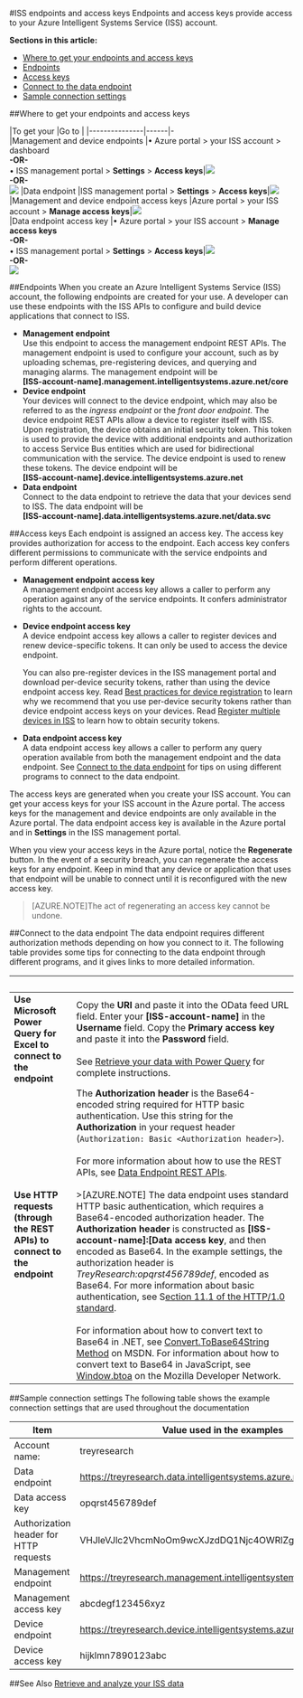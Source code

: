 <properties title="ISS endpoints and access keys" pageTitle="ISS endpoints and access keys" description="Learn about the endpoints and access keys in ISS." metaKeywords="Intelligent Systems,ISS,IoT,endpoint,access key" services="intelligent-systems" solutions="" documentationCenter="" authors="jdecker" manager="alanth" videoId="" scriptId="" />

<tags ms.service="intelligent-systems" ms.devlang="na" ms.topic="article" ms.tgt_pltfrm="na" ms.workload="tbd" ms.date="11/13/2014" ms.author="jdecker" ms.prod="azure">

#ISS endpoints and access keys
Endpoints and access keys provide access to your Azure Intelligent Systems Service (ISS) account.  

**Sections in this article:**  

-	[Where to get your endpoints and access keys](#subheading1)
-	[Endpoints](#subheading2)
-	[Access keys](#subheading3)
-	[Connect to the data endpoint](#subheading4)
-	[Sample connection settings](#subheading5)

##<a name="subheading1"></a>Where to get your endpoints and access keys

|To get your	|Go to |
|---------------|------|-	
|Management and device endpoints	|•	Azure portal > your ISS account > dashboard</br>**-OR-**</br>•	ISS management portal > **Settings** > **Access keys**|![][1]</br>**-OR-**</br>![][2]
|Data endpoint	|ISS management portal > **Settings** > **Access keys**|![][2] 
|Management and device endpoint access keys	|Azure portal > your ISS account > **Manage access keys**|![][3]	 
|Data endpoint access key	|•	Azure portal > your ISS account > **Manage access keys**</br>**-OR-**</br>•	ISS management portal > **Settings** > **Access keys**|![][3]</br>**-OR-**</br>![][2]
 

##<a name="subheading2"></a>Endpoints
When you create an Azure Intelligent Systems Service (ISS) account, the following endpoints are created for your use. A developer can use these endpoints with the ISS APIs to configure and build device applications that connect to ISS.  

-	**Management endpoint**  
	Use this endpoint to access the management endpoint REST APIs. The management endpoint is used to configure your account, such as by uploading schemas, pre-registering devices, and querying and managing alarms. The management endpoint will be   
	**[ISS-account-name].management.intelligentsystems.azure.net/core**
-	**Device endpoint**  
	Your devices will connect to the device endpoint, which may also be referred to as the *ingress endpoint* or the *front door endpoint*. The device endpoint REST APIs allow a device to register itself with ISS. Upon registration, the device obtains an initial security token. This token is used to provide the device with additional endpoints and authorization to access Service Bus entities which are used for bidirectional communication with the service. The device endpoint is used to renew these tokens. The device endpoint will be  
	**[ISS-account-name].device.intelligentsystems.azure.net**
-	**Data endpoint**  
	Connect to the data endpoint to retrieve the data that your devices send to ISS. The data endpoint will be   
	**[ISS-account-name].data.intelligentsystems.azure.net/data.svc**

##<a name="subheading3"></a>Access keys
Each endpoint is assigned an access key. The access key provides authorization for access to the endpoint. Each access key confers different permissions to communicate with the service endpoints and perform different operations.  

-  **Management endpoint access key**  
	A management endpoint access key allows a caller to perform any operation against any of the service endpoints. It confers administrator rights to the account.
 
-	**Device endpoint access key**  
	A device endpoint access key allows a caller to register devices and renew device-specific tokens. It can only be used to access the device endpoint.  
 
	You can also pre-register devices in the ISS management portal and download per-device security tokens, rather than using the device endpoint access key. Read [Best practices for device registration](./iss-best-practice-device-registration.md) to learn why we recommend that you use per-device security tokens rather than device endpoint access keys on your devices. Read [Register multiple devices in ISS](./iss-device-registration-portal.md) to learn how to obtain security tokens.
-	**Data endpoint access key**  
	A data endpoint access key allows a caller to perform any query operation available from both the management endpoint and the data endpoint. See [Connect to the data endpoint]() for tips on using different programs to connect to the data endpoint.  

The access keys are generated when you create your ISS account. You can get your access keys for your ISS account in the Azure portal. The access keys for the management and device endpoints are only available in the Azure portal. The data endpoint access key is available in the Azure portal and in **Settings** in the ISS management portal.  

When you view your access keys in the Azure portal, notice the **Regenerate** button. In the event of a security breach, you can regenerate the access keys for any endpoint. Keep in mind that any device or application that uses that endpoint will be unable to connect until it is reconfigured with the new access key.  

>[AZURE.NOTE]The act of regenerating an access key cannot be undone.  

##<a name="subheading4"></a>Connect to the data endpoint
The data endpoint requires different authorization methods depending on how you connect to it. The following table provides some tips for connecting to the data endpoint through different programs, and it gives links to more detailed information.

|&nbsp;|&nbsp;
|------|-----
|**Use Microsoft Power Query for Excel to connect to the endpoint**|	Copy the **URI** and paste it into the OData feed URL field. Enter your **[ISS-account-name]** in the **Username** field. Copy the **Primary access key** and paste it into the **Password** field.</br></br>See [Retrieve your data with Power Query](./iss-retrieve-odata-feed.md) for complete instructions.
|**Use HTTP requests (through the REST APIs) to connect to the endpoint**	|The **Authorization header** is the Base64-encoded string required for HTTP basic authentication. Use this string for the **Authorization** in your request header (`Authorization: Basic <Authorization header>`).</br></br>For more information about how to use the REST APIs, see [Data Endpoint REST APIs]().</br></br> >[AZURE.NOTE] The data endpoint uses standard HTTP basic authentication, which requires a Base64-encoded authorization header. The **Authorization header** is constructed as **[ISS-account-name]:[Data access key**, and then encoded as Base64. In the example settings, the authorization header is *TreyResearch:opqrst456789def*, encoded as Base64. For more information about basic authentication, see S[ection 11.1 of the HTTP/1.0 standard](http://go.microsoft.com/fwlink/p/?LinkId=506635).</br></br>For information about how to convert text to Base64 in .NET, see [Convert.ToBase64String Method](http://go.microsoft.com/fwlink/p/?LinkId=506636) on MSDN. For information about how to convert text to Base64 in JavaScript, see [Window.btoa](http://go.microsoft.com/fwlink/p/?LinkId=506637) on the Mozilla Developer Network.
 

##<A note="subheading5"></a>Sample connection settings
The following table shows the example connection settings that are used throughout the documentation

|Item	|Value used in the examples
|-------|--------------------------
|Account name:	|treyresearch
|Data endpoint	|https://treyresearch.data.intelligentsystems.azure.net/data.svc
|Data access key	|opqrst456789def
|Authorization header for HTTP requests	|VHJleVJlc2VhcmNoOm9wcXJzdDQ1Njc4OWRlZg==
|Management endpoint	|https://treyresearch.management.intelligentsystems.azure.net/core 
|Management access key	|abcdegf123456xyz
|Device endpoint	|https://treyresearch.device.intelligentsystems.azure.net
|Device access key	|hijklmn7890123abc

##See Also
[Retrieve and analyze your ISS data]()

[1]: ./media/iss-endpoints-access-keys/iss-endpoints-access-keys-01.png
[2]: ./media/iss-endpoints-access-keys/iss-endpoints-access-keys-02.png
[3]: ./media/iss-endpoints-access-keys/iss-endpoints-access-keys-03.png
